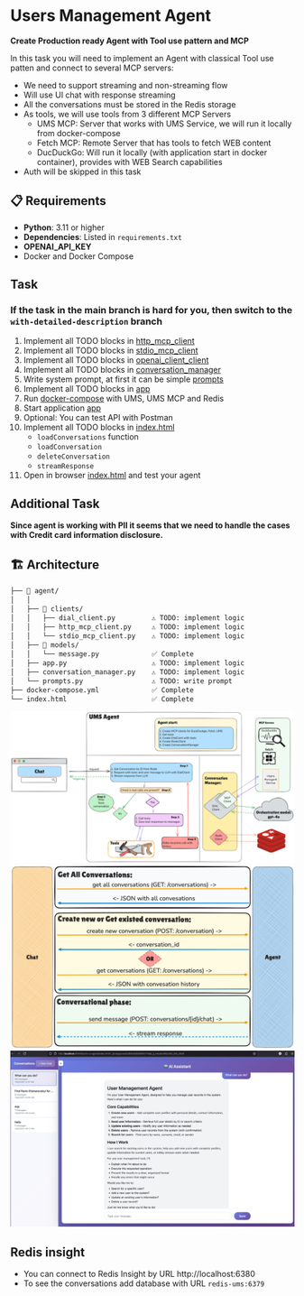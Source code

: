 # Users Management Agent

**Create Production ready Agent with Tool use pattern and MCP**

In this task you will need to implement an Agent with classical Tool use patten and connect to several MCP servers:
- We need to support streaming and non-streaming flow
- Will use UI chat with response streaming
- All the conversations must be stored in the Redis storage
- As tools, we will use tools from 3 different MCP Servers
    - UMS MCP: Server that works with UMS Service, we will run it locally from docker-compose
    - Fetch MCP: Remote Server that has tools to fetch WEB content
    - DucDuckGo: Will run it locally (with application start in docker container), provides with WEB Search capabilities
- Auth will be skipped in this task

## 📋 Requirements

- **Python**: 3.11 or higher
- **Dependencies**: Listed in `requirements.txt`
- **OPENAI_API_KEY**
- Docker and Docker Compose

## Task

### If the task in the main branch is hard for you, then switch to the `with-detailed-description` branch

1. Implement all TODO blocks in [http_mcp_client](agent/clients/http_mcp_client.py)
2. Implement all TODO blocks in [stdio_mcp_client](agent/clients/stdio_mcp_client.py)
3. Implement all TODO blocks in [openai_client_client](agent/clients/openai_client.py)
4. Implement all TODO blocks in [conversation_manager](agent/conversation_manager.py)
5. Write system prompt, at first it can be simple [prompts](agent/prompts.py)
6. Implement all TODO blocks in [app](agent/app.py)
7. Run [docker-compose](docker-compose.yml) with UMS, UMS MCP and Redis
8. Start application [app](agent/app.py)
9. Optional: You can test API with Postman
10. Implement all TODO blocks in [index.html](index.html)
    - `loadConversations` function
    - `loadConversation`
    - `deleteConversation`
    - `streamResponse`
11. Open in browser [index.html](index.html) and test your agent

## Additional Task

**Since agent is working with PII it seems that we need to handle the cases with Credit card information disclosure.**

## 🏗️ Architecture

```
├── 📂 agent/
│   │
│   ├── 📂 clients/
│   │   ├── dial_client.py         ⚠️ TODO: implement logic
│   │   ├── http_mcp_client.py     ⚠️ TODO: implement logic
│   │   └── stdio_mcp_client.py    ⚠️ TODO: implement logic
│   ├── 📂 models/
│   │   └── message.py             ✅ Complete
│   ├── app.py                     ⚠️ TODO: implement logic
│   ├── conversation_manager.py    ⚠️ TODO: implement logic
│   └── prompts.py                 ⚠️ TODO: write prompt
├── docker-compose.yml             ✅ Complete
└── index.html                     ✅ Complete
```

<img src="/flow_diagrams/general_flow.png" alt="General Flow Diagram" />

<img src="/flow_diagrams/chat-agent_communication_flow.png" alt="Communication Flow" />

<img src="/flow_diagrams/ui-chat.png" alt="UI Chat" />

## Redis insight

- You can connect to Redis Insight by URL http://localhost:6380
- To see the conversations add database with URL `redis-ums:6379`